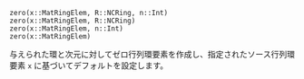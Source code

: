 ```
zero(x::MatRingElem, R::NCRing, n::Int)
zero(x::MatRingElem, R::NCRing)
zero(x::MatRingElem, n::Int)
zero(x::MatRingElem)
```

与えられた環と次元に対してゼロ行列環要素を作成し、指定されたソース行列環要素 `x` に基づいてデフォルトを設定します。
